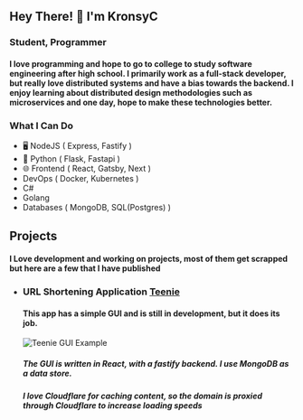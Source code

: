 ## Hey There! 👋 I'm KronsyC

### Student, Programmer

#### I love programming and hope to go to college to study software engineering after high school. I primarily work as a full-stack developer, but really love distributed systems and have a bias towards the backend. I enjoy learning about distributed design methodologies such as microservices and one day, hope to make these technologies better.

### What I Can Do
- 🖥️ NodeJS ( Express, Fastify )
- 🐍 Python ( Flask, Fastapi )
- 🌐 Frontend ( React, Gatsby, Next )
- DevOps ( Docker, Kubernetes )
- C#
- Golang
- Databases ( MongoDB, SQL(Postgres) )

## Projects
#### I Love development and working on projects, most of them get scrapped but here are a few that I have published
- ### URL Shortening Application **[Teenie](https://teenie.ml)**
  #### This app has a simple GUI and is still in development, but it does its job.
  ![Teenie GUI Example](https://raw.githubusercontent.com/KronsyC/KronsyC/main/Teenie.png)
  ##### The GUI is written in React, with a fastify backend. I use MongoDB as a data store.
  ##### I love Cloudflare for caching content, so the domain is proxied through Cloudflare to increase loading speeds
